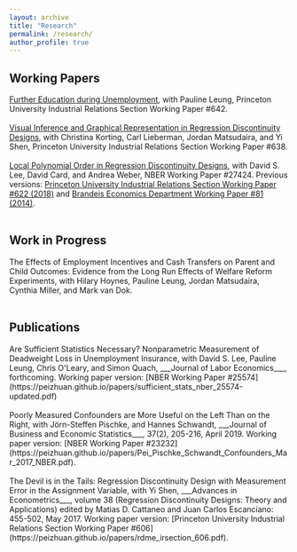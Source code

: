 ```yaml
---
layout: archive
title: "Research"
permalink: /research/
author_profile: true
---
```


<h2>Working Papers</h2>

[Further Education during Unemployment](https://peizhuan.github.io/papers/opportunity_may_2020_wp.pdf), with Pauline Leung, Princeton University Industrial Relations Section Working Paper #642.<br>
<br>
[Visual Inference and Graphical Representation in Regression Discontinuity Designs](https://peizhuan.github.io/papers/rd_graph-2020-02-25.pdf), with Christina Korting, Carl Lieberman, Jordan Matsudaira, and Yi Shen, Princeton University Industrial Relations Section Working Paper #638.<br>
<br>
[Local Polynomial Order in Regression Discontinuity Designs](https://peizhuan.github.io/papers/local_poly_order_nber_27424.pdf), with David S. Lee, David Card, and Andrea Weber, NBER Working Paper #27424. Previous versions: [Princeton University Industrial Relations Section Working Paper #622 (2018)](https://peizhuan.github.io/papers/local_poly_order_irsection_622.pdf) and [Brandeis Economics Department Working Paper #81 (2014)](https://peizhuan.github.io/papers/local_poly_order-10-21-14-web.pdf).<br>
<br>
<h2>Work in Progress</h2>
The Effects of Employment Incentives and Cash Transfers on Parent and Child Outcomes: Evidence from the Long Run Effects of Welfare Reform Experiments, with Hilary Hoynes, Pauline Leung, Jordan Matsudaira, Cynthia Miller, and Mark van Dok.<br>
<br>
<h2>Publications</h2>
Are Sufficient Statistics Necessary? Nonparametric Measurement of Deadweight Loss in Unemployment Insurance, with David S. Lee, Pauline Leung, Chris O'Leary, and Simon Quach, ___Journal of Labor Economics___, forthcoming. Working paper version: [NBER Working Paper #25574](https://peizhuan.github.io/papers/sufficient_stats_nber_25574-updated.pdf)<br>
<br>
Poorly Measured Confounders are More Useful on the Left Than on the Right, with Jörn-Steffen Pischke, and Hannes Schwandt, ___Journal of Business and Economic Statistics___, 37(2), 205-216, April 2019. Working paper version: [NBER Working Paper #23232](https://peizhuan.github.io/papers/Pei_Pischke_Schwandt_Confounders_Mar_2017_NBER.pdf).<br>
<br>
The Devil is in the Tails: Regression Discontinuity Design with Measurement Error in the Assignment Variable, with Yi Shen, ___Advances in Econometrics___, volume 38 (Regression Discontinuity Designs: Theory and Applications) edited by Matias D. Cattaneo and Juan Carlos Escanciano: 455-502, May 2017. Working paper version: [Princeton University Industrial Relations Section Working Paper #606](https://peizhuan.github.io/papers/rdme_irsection_606.pdf).
